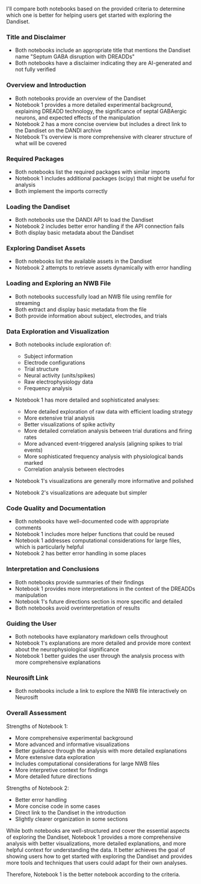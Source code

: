I'll compare both notebooks based on the provided criteria to determine which one is better for helping users get started with exploring the Dandiset.

### Title and Disclaimer
- Both notebooks include an appropriate title that mentions the Dandiset name "Septum GABA disruption with DREADDs"
- Both notebooks have a disclaimer indicating they are AI-generated and not fully verified

### Overview and Introduction
- Both notebooks provide an overview of the Dandiset
- Notebook 1 provides a more detailed experimental background, explaining DREADD technology, the significance of septal GABAergic neurons, and expected effects of the manipulation
- Notebook 2 has a more concise overview but includes a direct link to the Dandiset on the DANDI archive
- Notebook 1's overview is more comprehensive with clearer structure of what will be covered

### Required Packages
- Both notebooks list the required packages with similar imports
- Notebook 1 includes additional packages (scipy) that might be useful for analysis
- Both implement the imports correctly

### Loading the Dandiset
- Both notebooks use the DANDI API to load the Dandiset
- Notebook 2 includes better error handling if the API connection fails
- Both display basic metadata about the Dandiset

### Exploring Dandiset Assets
- Both notebooks list the available assets in the Dandiset
- Notebook 2 attempts to retrieve assets dynamically with error handling

### Loading and Exploring an NWB File
- Both notebooks successfully load an NWB file using remfile for streaming
- Both extract and display basic metadata from the file
- Both provide information about subject, electrodes, and trials

### Data Exploration and Visualization
- Both notebooks include exploration of:
  - Subject information
  - Electrode configurations
  - Trial structure
  - Neural activity (units/spikes)
  - Raw electrophysiology data
  - Frequency analysis

- Notebook 1 has more detailed and sophisticated analyses:
  - More detailed exploration of raw data with efficient loading strategy
  - More extensive trial analysis
  - Better visualizations of spike activity
  - More detailed correlation analysis between trial durations and firing rates
  - More advanced event-triggered analysis (aligning spikes to trial events)
  - More sophisticated frequency analysis with physiological bands marked
  - Correlation analysis between electrodes

- Notebook 1's visualizations are generally more informative and polished
- Notebook 2's visualizations are adequate but simpler

### Code Quality and Documentation
- Both notebooks have well-documented code with appropriate comments
- Notebook 1 includes more helper functions that could be reused
- Notebook 1 addresses computational considerations for large files, which is particularly helpful
- Notebook 2 has better error handling in some places

### Interpretation and Conclusions
- Both notebooks provide summaries of their findings
- Notebook 1 provides more interpretations in the context of the DREADDs manipulation
- Notebook 1's future directions section is more specific and detailed
- Both notebooks avoid overinterpretation of results

### Guiding the User
- Both notebooks have explanatory markdown cells throughout
- Notebook 1's explanations are more detailed and provide more context about the neurophysiological significance
- Notebook 1 better guides the user through the analysis process with more comprehensive explanations

### Neurosift Link
- Both notebooks include a link to explore the NWB file interactively on Neurosift

### Overall Assessment

Strengths of Notebook 1:
- More comprehensive experimental background
- More advanced and informative visualizations
- Better guidance through the analysis with more detailed explanations
- More extensive data exploration
- Includes computational considerations for large NWB files
- More interpretive context for findings
- More detailed future directions

Strengths of Notebook 2:
- Better error handling
- More concise code in some cases
- Direct link to the Dandiset in the introduction
- Slightly clearer organization in some sections

While both notebooks are well-structured and cover the essential aspects of exploring the Dandiset, Notebook 1 provides a more comprehensive analysis with better visualizations, more detailed explanations, and more helpful context for understanding the data. It better achieves the goal of showing users how to get started with exploring the Dandiset and provides more tools and techniques that users could adapt for their own analyses.

Therefore, Notebook 1 is the better notebook according to the criteria.